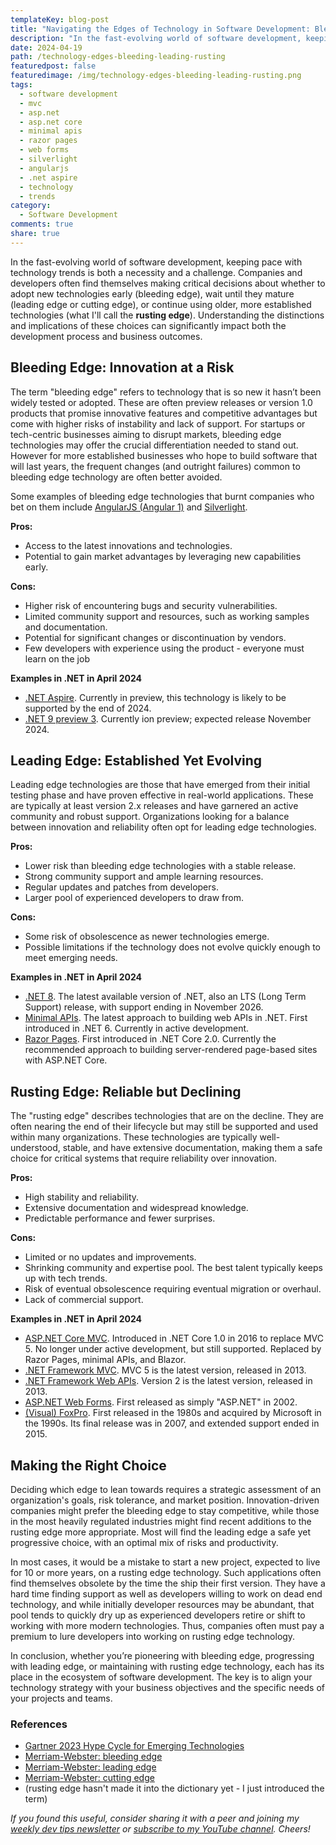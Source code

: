 ```yaml
---
templateKey: blog-post
title: "Navigating the Edges of Technology in Software Development: Bleeding, Leading, and Rusting"
description: "In the fast-evolving world of software development, keeping pace with technology trends is both a necessity and a challenge. Companies and developers often find themselves making critical decisions about whether to adopt new technologies early (bleeding edge), wait until they mature (leading edge or cutting edge), or continue using older, more established technologies (what I'll call the rusting edge). Understanding the distinctions and implications of these choices can significantly impact both the development process and business outcomes."
date: 2024-04-19
path: /technology-edges-bleeding-leading-rusting
featuredpost: false
featuredimage: /img/technology-edges-bleeding-leading-rusting.png
tags:
  - software development
  - mvc
  - asp.net
  - asp.net core
  - minimal apis
  - razor pages
  - web forms
  - silverlight
  - angularjs
  - .net aspire
  - technology
  - trends
category:
  - Software Development
comments: true
share: true
---
```


In the fast-evolving world of software development, keeping pace with technology trends is both a necessity and a challenge. Companies and developers often find themselves making critical decisions about whether to adopt new technologies early (bleeding edge), wait until they mature (leading edge or cutting edge), or continue using older, more established technologies (what I'll call the **rusting edge**). Understanding the distinctions and implications of these choices can significantly impact both the development process and business outcomes.

## Bleeding Edge: Innovation at a Risk

The term "bleeding edge" refers to technology that is so new it hasn’t been widely tested or adopted. These are often preview releases or version 1.0 products that promise innovative features and competitive advantages but come with higher risks of instability and lack of support. For startups or tech-centric businesses aiming to disrupt markets, bleeding edge technologies may offer the crucial differentiation needed to stand out. However for more established businesses who hope to build software that will last years, the frequent changes (and outright failures) common to bleeding edge technology are often better avoided.

Some examples of bleeding edge technologies that burnt companies who bet on them include [AngularJS (Angular 1)](https://en.wikipedia.org/wiki/AngularJS) and [Silverlight](https://www.reddit.com/r/sysadmin/comments/tquo2p/silverlight_5_eol_microsoft_removed_the_links/).

**Pros:**

- Access to the latest innovations and technologies.
- Potential to gain market advantages by leveraging new capabilities early.

**Cons:**

- Higher risk of encountering bugs and security vulnerabilities.
- Limited community support and resources, such as working samples and documentation.
- Potential for significant changes or discontinuation by vendors.
- Few developers with experience using the product - everyone must learn on the job

**Examples in .NET in April 2024**

- [.NET Aspire](https://learn.microsoft.com/en-us/dotnet/aspire/get-started/aspire-overview). Currently in preview, this technology is likely to be supported by the end of 2024.
- [.NET 9 preview 3](https://dotnet.microsoft.com/en-us/download/dotnet/9.0). Currently ion preview; expected release November 2024.

## Leading Edge: Established Yet Evolving

Leading edge technologies are those that have emerged from their initial testing phase and have proven effective in real-world applications. These are typically at least version 2.x releases and have garnered an active community and robust support. Organizations looking for a balance between innovation and reliability often opt for leading edge technologies.

**Pros:**

- Lower risk than bleeding edge technologies with a stable release.
- Strong community support and ample learning resources.
- Regular updates and patches from developers.
- Larger pool of experienced developers to draw from.

**Cons:**

- Some risk of obsolescence as newer technologies emerge.
- Possible limitations if the technology does not evolve quickly enough to meet emerging needs.

**Examples in .NET in April 2024**

- [.NET 8](https://dotnet.microsoft.com/en-us/download/dotnet/8.0). The latest available version of .NET, also an LTS (Long Term Support) release, with support ending in November 2026.
- [Minimal APIs](https://learn.microsoft.com/en-us/aspnet/core/fundamentals/minimal-apis/overview?view=aspnetcore-8.0). The latest approach to building web APIs in .NET. First introduced in .NET 6. Currently in active development.
- [Razor Pages](https://learn.microsoft.com/en-us/aspnet/core/razor-pages/?view=aspnetcore-8.0&tabs=visual-studio). First introduced in .NET Core 2.0. Currently the recommended approach to building server-rendered page-based sites with ASP.NET Core.

## Rusting Edge: Reliable but Declining

The "rusting edge" describes technologies that are on the decline. They are often nearing the end of their lifecycle but may still be supported and used within many organizations. These technologies are typically well-understood, stable, and have extensive documentation, making them a safe choice for critical systems that require reliability over innovation.

**Pros:**

- High stability and reliability.
- Extensive documentation and widespread knowledge.
- Predictable performance and fewer surprises.

**Cons:**

- Limited or no updates and improvements.
- Shrinking community and expertise pool. The best talent typically keeps up with tech trends.
- Risk of eventual obsolescence requiring eventual migration or overhaul.
- Lack of commercial support.

**Examples in .NET in April 2024**

- [ASP.NET Core MVC](https://learn.microsoft.com/en-us/aspnet/core/mvc/overview?view=aspnetcore-8.0). Introduced in .NET Core 1.0 in 2016 to replace MVC 5. No longer under active development, but still supported. Replaced by Razor Pages, minimal APIs, and Blazor.
- [.NET Framework MVC](https://learn.microsoft.com/en-us/aspnet/mvc/overview/getting-started/introduction/getting-started). MVC 5 is the latest version, released in 2013.
- [.NET Framework Web APIs](https://learn.microsoft.com/en-us/aspnet/web-api/overview/getting-started-with-aspnet-web-api/tutorial-your-first-web-api). Version 2 is the latest version, released in 2013.
- [ASP.NET Web Forms](https://en.wikipedia.org/wiki/ASP.NET). First released as simply "ASP.NET" in 2002.
- [(Visual) FoxPro](https://en.wikipedia.org/wiki/Visual_FoxPro). First released in the 1980s and acquired by Microsoft in the 1990s. Its final release was in 2007, and extended support ended in 2015.

## Making the Right Choice

Deciding which edge to lean towards requires a strategic assessment of an organization's goals, risk tolerance, and market position. Innovation-driven companies might prefer the bleeding edge to stay competitive, while those in the most heavily regulated industries might find recent additions to the rusting edge more appropriate. Most will find the leading edge a safe yet progressive choice, with an optimal mix of risks and productivity.

In most cases, it would be a mistake to start a new project, expected to live for 10 or more years, on a rusting edge technology. Such applications often find themselves obsolete by the time the ship their first version. They have a hard time finding support as well as developers willing to work on dead end technology, and while initially developer resources may be abundant, that pool tends to quickly dry up as experienced developers retire or shift to working with more modern technologies. Thus, companies often must pay a premium to lure developers into working on rusting edge technology.

In conclusion, whether you’re pioneering with bleeding edge, progressing with leading edge, or maintaining with rusting edge technology, each has its place in the ecosystem of software development. The key is to align your technology strategy with your business objectives and the specific needs of your projects and teams.

### References

- [Gartner 2023 Hype Cycle for Emerging Technologies](https://www.gartner.com/en/articles/what-s-new-in-the-2023-gartner-hype-cycle-for-emerging-technologies)
- [Merriam-Webster: bleeding edge](https://www.merriam-webster.com/dictionary/bleeding%20edge)
- [Merriam-Webster: leading edge](https://www.merriam-webster.com/dictionary/leading%20edge)
- [Merriam-Webster: cutting edge](https://www.merriam-webster.com/dictionary/cutting%20edge)
- (rusting edge hasn't made it into the dictionary yet - I just introduced the term)

*If you found this useful, consider sharing it with a peer and joining my [weekly dev tips newsletter](/tips) or [subscribe to my YouTube channel](https://youtube.com/ardalis). Cheers!*

